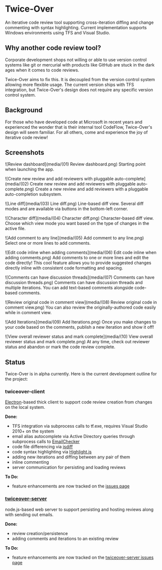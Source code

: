 # Twice-Over
An iterative code review tool supporting cross-iteration diffing and change commenting with syntax highlighting. Current implementation supports Windows environments using TFS and Visual Studio.

## Why another code review tool?
Corporate development shops not willing or able to use version control systems like git or mercurial with products like GitHub are stuck in the dark ages when it comes to code reviews.

Twice-Over aims to fix this. It is decoupled from the version control system allowing more flexible usage. The current version ships with TFS integration, but Twice-Over's design does not require any specific version control system.

## Background
For those who have developed code at Microsoft in recent years and experienced the wonder that is their internal tool CodeFlow, Twice-Over's design will seem familiar. For all others, come and experience the joy of iterative code review!

## Screenshots

![Review dashboard](media/(01) Review dashboard.png)
Starting point when launching the app.


![Create new review and add reviewers with pluggable auto-complete](media/(02) Create new review and add reviewers with pluggable auto-complete.png)
Create a new review and add reviewers with a pluggable auto-completion subsystem.


![Line diff](media/(03) Line diff.png)
Line-based diff view. Several diff modes and are available via buttons in the bottom-left corner.


![Character diff](media/(04) Character diff.png)
Character-based diff view. Choose which view mode you want based on the type of changes in the active file.


![Add comment to any line](media/(05) Add comment to any line.png)
Select one or more lines to add comments.


![Edit code inline when adding comments](media/(06) Edit code inline when adding comments.png)
Add comments to one or more lines and edit the code directly! This cool feature allows you to provide suggested changes directly inline with consistent code formatting and spacing.


![Comments can have discussion threads](media/(07) Comments can have discussion threads.png)
Comments can have discussion threads and multiple iterations. You can add text-based comments alongside code-based comments.


![Review original code in comment view](media/(08) Review original code in comment view.png)
You can also review the originally-authored code easily while in comment view.


![Add Iterations](media/(09) Add Iterations.png)
Once you make changes to your code based on the comments, publish a new iteration and show it off!


![View overall reviewer status and mark complete](media/(10) View overall reviewer status and mark complete.png)
At any time, check out reviewer status and abandon or mark the code review complete.



## Status
Twice-Over is in alpha currently. Here is the current development outline for the project:

### twiceover-client
[Electron](http://electron.atom.io/)-based thick client to support code review creation from changes on the local system.

**Done:**
- TFS integration via subprocess calls to tf.exe, requires Visual Studio 2010+ on the system
- email alias autocomplete via Active Directory queries through subprocess calls to  [EmailChecker](https://github.com/Coldarn/twiceover-emailchecker)
- code file differencing via [jsdiff](https://github.com/kpdecker/jsdiff)
- code syntax highlighting via [Highlight.js](https://github.com/isagalaev/highlight.js)
- adding new iterations and diffing between any pair of them
- inline commenting
- server communication for persisting and loading reviews

**To Do:**
- feature enhancements are now tracked on the [issues page](/../../issues)

### [twiceover-server](https://github.com/Coldarn/twiceover-server)
node.js-based web server to support persisting and hosting reviews along with sending out emails.

**Done:**
- review creation/persistence
- adding comments and iterations to an existing review

**To Do:**
- feature enhancements are now tracked on the [twiceover-server issues page](https://github.com/Coldarn/twiceover-server/issues)
